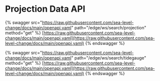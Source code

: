 # Projection Data API

{% swagger src="https://raw.githubusercontent.com/sea-level-change/docs/main/openapi.yaml" path="/edge/ws/search/projection" method="get" %}
[https://raw.githubusercontent.com/sea-level-change/docs/main/openapi.yaml](https://raw.githubusercontent.com/sea-level-change/docs/main/openapi.yaml)
{% endswagger %}

{% swagger src="https://raw.githubusercontent.com/sea-level-change/docs/main/openapi.yaml" path="/edge/ws/search/tidegauge" method="get" %}
[https://raw.githubusercontent.com/sea-level-change/docs/main/openapi.yaml](https://raw.githubusercontent.com/sea-level-change/docs/main/openapi.yaml)
{% endswagger %}
